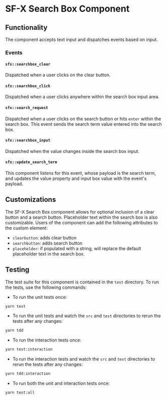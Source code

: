 # SF-X Search Box Component

## Functionality

The component accepts text input and dispatches events based on input.

### Events

#### `sfx::searchbox_clear`

Dispatched when a user clicks on the clear button.

#### `sfx::searchbox_click`

Dispatched when a user clicks anywhere within the search box input area.

#### `sfx::search_request`

Dispatched when a user clicks on the search button or hits `enter` within the search box. This event sends the search term value entered into the search box.

#### `sfx::searchbox_input`

Dispatched when the value changes inside the search box input.

#### `sfx::update_search_term`

This component listens for this event, whose payload is the search term, and updates the value property and input box value with the event's payload.

## Customizations

The SF-X Search Box component allows for optional inclusion of a clear button and a search button. Placeholder text within the search box is also customizable.
Users of the component can add the following attributes to the custom element:
- `clearbutton`: adds clear button
- `searchbutton`: adds search button
- `placeholder`: if populated with a string, will replace the default placeholder text in the search box.

## Testing

The test suite for this component is contained in the `test` directory. To run the tests, use the following commands:

- To run the unit tests once:
```sh
yarn test
```
- To run the unit tests and watch the `src` and `test` directories to rerun the tests after any changes:
```sh
yarn tdd
```

- To run the interaction tests once:
```sh
yarn test:interaction
```
- To run the interaction tests and watch the `src` and `test` directories to rerun the tests after any changes:
```sh
yarn tdd:interaction
```

- To run both the unit and interaction tests once:
```sh
yarn test:all
```
